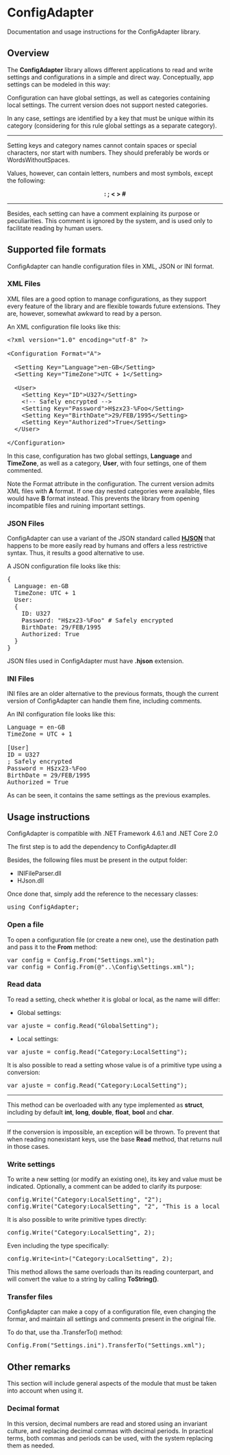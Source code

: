 # ConfigAdapter
Documentation and usage instructions for the ConfigAdapter library.

## Overview
The <strong>ConfigAdapter</strong> library allows different applications to read and write settings and configurations in a simple and direct way. Conceptually, app settings can be modeled in this way:

Configuration can have global settings, as well as categories containing local settings. The current version does not support nested categories.

In any case, settings are identified by a key that must be unique within its category (considering for this rule global settings as a separate category).

<hr/>
Setting keys and category names cannot contain spaces or special characters, nor start with numbers. They should preferably be words or WordsWithoutSpaces.

Values, however, can contain letters, numbers and most symbols, except the following:

<center><strong>: ; < > #</strong></center>
<hr/>

Besides, each setting can have a comment explaining its purpose or peculiarities. This comment is ignored by the system, and is used only to facilitate reading by human users.

## Supported file formats
ConfigAdapter can handle configuration files in XML, JSON or INI format.

### XML Files
XML files are a good option to manage configurations, as they support every feature of the library and are flexible towards future extensions. They are, however, somewhat awkward to read by a person.

An XML configuration file looks like this:

<pre>&lt;?xml version="1.0" encoding="utf-8" ?&gt;

&lt;Configuration Format="A"&gt;

  &lt;Setting Key="Language"&gt;en-GB&lt;/Setting&gt;
  &lt;Setting Key="TimeZone"&gt;UTC + 1&lt;/Setting&gt;

  &lt;User>
    &lt;Setting Key="ID"&gt;U327&lt;/Setting&gt;
    &lt;!-- Safely encrypted --&gt;
    &lt;Setting Key="Password"&gt;H$zx23-%Foo&lt;/Setting&gt;
    &lt;Setting Key="BirthDate"&gt;29/FEB/1995&lt;/Setting&gt;
    &lt;Setting Key="Authorized"&gt;True&lt;/Setting&gt;
  &lt;/User&gt;

&lt;/Configuration&gt;
</pre>

In this case, configuration has two global settings, <strong>Language</strong> and <strong>TimeZone</strong>, as well as a category, <strong>User</strong>, with four settings, one of them commented.

Note the Format attribute in the configuration. The current version admits XML files with <strong>A</strong> format. If one day nested categories were available, files would have <strong>B</strong> format instead. This prevents the library from opening incompatible files and ruining important settings.

### JSON Files
ConfigAdapter can use a variant of the JSON standard called <strong>[HJSON](www.hjson.org)</strong> that happens to be more easily read by humans and offers a less restrictive syntax. Thus, it results a good alternative to use.

A JSON configuration file looks like this:

<pre>
{
  Language: en-GB
  TimeZone: UTC + 1
  User:
  {
    ID: U327
    Password: "H$zx23-%Foo" # Safely encrypted
    BirthDate: 29/FEB/1995
    Authorized: True
  }
}
</pre>

JSON files used in ConfigAdapter must have <strong>.hjson</strong> extension.

### INI Files
INI files are an older alternative to the previous formats, though the current version of ConfigAdapter can handle them fine, including comments.

An INI configuration file looks like this:

<pre>Language = en-GB
TimeZone = UTC + 1

[User]
ID = U327
; Safely encrypted
Password = H$zx23-%Foo
BirthDate = 29/FEB/1995
Authorized = True
</pre>

As can be seen, it contains the same settings as the previous examples.

## Usage instructions
ConfigAdapter is compatible with .NET Framework 4.6.1 and .NET Core 2.0

The first step is to add the dependency to ConfigAdapter.dll

Besides, the following files must be present in the output folder:
* INIFileParser.dll
* HJson.dll

Once done that, simply add the reference to the necessary classes:

<pre>using ConfigAdapter;</pre>

### Open a file
To open a configuration file (or create a new one), use the destination path and pass it to the <strong>From</strong> method:

<pre>var config = Config.From("Settings.xml");
var config = Config.From(@"..\Config\Settings.xml");
</pre>

### Read data
To read a setting, check whether it is global or local, as the name will differ:
* Global settings: 
<pre>var ajuste = config.Read("GlobalSetting");</pre>
* Local settings:
<pre>var ajuste = config.Read("Category:LocalSetting");</pre>

It is also possible to read a setting whose value is of a primitive type using a conversion:

<pre>var ajuste = config.Read<int>("Category:LocalSetting");</pre>

<hr/>
This method can be overloaded with any type implemented as <strong>struct</strong>, including by default <strong>int</strong>, <strong>long</strong>, <strong>double</strong>, <strong>float</strong>, <strong>bool</strong> and <strong>char</strong>.
<hr/>

If the conversion is impossible, an exception will be thrown. To prevent that when reading nonexistant keys, use the base <strong>Read</strong> method, that returns null in those cases.

### Write settings
To write a new setting (or modify an existing one), its key and value must be indicated. Optionally, a comment can be added to clarify its purpose:

<pre>config.Write("Category:LocalSetting", "2");
config.Write("Category:LocalSetting", "2", "This is a local setting");
</pre>

It is also possible to write primitive types directly:

<pre>config.Write("Category:LocalSetting", 2);</pre>

Even including the type specifically:

<pre>config.Write&lt;int&gt;("Category:LocalSetting", 2);</pre>

This method allows the same overloads than its reading counterpart, and will convert the value to a string by calling <strong>ToString()</strong>.

### Transfer files
ConfigAdapter can make a copy of a configuration file, even changing the formar, and maintain all settings and comments present in the original file.

To do that, use tha .TransferTo() method:

<pre>Config.From("Settings.ini").TransferTo("Settings.xml");</pre>

## Other remarks
This section will include general aspects of the module that must be taken into account when using it.

### Decimal format
In this version, decimal numbers are read and stored using an invariant culture, and replacing decimal commas with decimal periods. In practical terms, both commas and periods can be used, with the system replacing them as needed.
